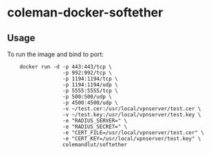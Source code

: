 coleman-docker-softether
==================

Usage
-----

To run the image and bind to port:

        docker run -d -p 443:443/tcp \
                      -p 992:992/tcp \
                      -p 1194:1194/tcp \
                      -p 1194:1194/udp \
                      -p 5555:5555/tcp \
                      -p 500:500/udp \
                      -p 4500:4500/udp \
                      -v ~/test.cer:/usr/local/vpnserver/test.cer \
                      -v ~/test.key:/usr/local/vpnserver/test.key \
                      -e "RADIUS_SERVER=" \
                      -e "RADIUS_SECRET=" \
                      -e "CERT_FILE=/usr/local/vpnserver/test.cer" \
                      -e "CERT_KEY=/usr/local/vpnserver/test.key" \
                      colemandlut/softether

